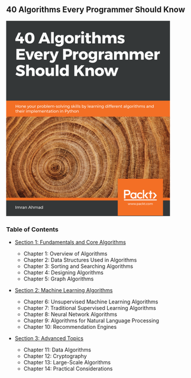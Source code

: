 ## 40 Algorithms Every Programmer Should Know
<img src="../imgs/40Algoritmos.PNG" alt="40 Algoritmos" />

### Table of Contents

- [Section 1: Fundamentals and Core Algorithms](Section_1_Fundamentals/)
    - Chapter 1: Overview of Algorithms
    - Chapter 2: Data Structures Used in Algorithms
    - Chapter 3: Sorting and Searching Algorithms
    - Chapter 4: Designing Algorithms
    - Chapter 5: Graph Algorithms

- [Section 2: Machine Learning Algorithms](Section_2_Machine_Learning/)
    - Chapter 6: Unsupervised Machine Learning Algorithms
    - Chapter 7: Traditional Supervised Learning Algorithms
    - Chapter 8: Neural Network Algorithms
    - Chapter 9: Algorithms for Natural Language Processing
    - Chapter 10: Recommendation Engines 

- [Section 3: Advanced Topics](Section_3_Advanced_Topics/)
    - Chapter 11: Data Algorithms
    - Chapter 12: Cryptography
    - Chapter 13: Large-Scale Algorithms
    - Chapter 14: Practical Considerations
